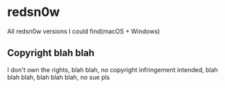 # redsn0w
All redsn0w versions I could find(macOS + Windows)

## Copyright blah blah
I don't own the rights, blah blah, no copyright infringement intended, blah blah blah, blah blah blah, no sue pls
